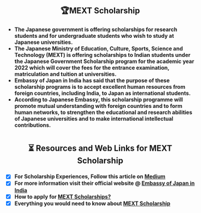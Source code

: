 #

## <p align="center"> 🏆MEXT Scholarship </p>

* **The Japanese government is offering scholarships for research students and for undergraduate students who wish to study at Japanese universities.** 
* **The Japanese Ministry of Education, Culture, Sports, Science and Technology (MEXT) is offering scholarships to Indian students under the Japanese Government Scholarship program for the academic year 2022 which will cover the fees for the entrance examination, matriculation and tuition at universities.**
* **Embassy of Japan in India has said that the purpose of these scholarship programs is to accept excellent human resources from foreign countries, including India, to Japan as international students.**
* **According to Japanese Embassy, this scholarship programme will promote mutual understanding with foreign countries and to form human networks, to strengthen the educational and research abilities of Japanese universities and to make international intellectual contributions.**

#

## <p align="center"> ⏳ Resources and Web Links for MEXT Scholarship </p>

- [X] **For Scholarship Experiences, Follow this article on [Medium](https://medium.com/@jaynepal/mext-scholarship-my-experience-and-suggestions-ffa6cb671902)**
- [X] **For more information visit their official website @ [Embassy of Japan in India](https://www.in.emb-japan.go.jp/Education/japanese_government_scholarships.html)**
- [X] **How to apply for [MEXT Scholarships?](https://www.transenzjapan.com/blog/applying-for-the-mext-scholarship-the-basics/)**
- [X] **Everything you would need to know about [MEXT Scholarship](https://www.fluentu.com/blog/japanese/mext-scholarship/)** 

#

